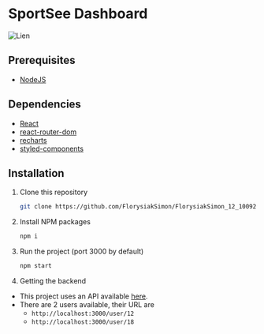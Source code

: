 # SportSee Dashboard

![Lien](https://i.gyazo.com/28c85d0ed2987ecebf16275853298749.png)

## Prerequisites

- [NodeJS](https://nodejs.org/en/)

## Dependencies

- [React](https://reactjs.org/)
- [react-router-dom](https://reactrouter.com/web/guides/quick-start)
- [recharts](https://recharts.org/en-US/)
- [styled-components](https://styled-components.com/)

## Installation

1. Clone this repository
   ```sh
   git clone https://github.com/FlorysiakSimon/FlorysiakSimon_12_10092021.git
   ```
2. Install NPM packages
   ```sh
   npm i
   ```
3. Run the project (port 3000 by default)
   ```sh
   npm start
   ```
4. Getting the backend

- This project uses an API available [here](https://github.com/OpenClassrooms-Student-Center/P9-front-end-dashboard).
- There are 2 users available, their URL are
  - `http://localhost:3000/user/12`
  - `http://localhost:3000/user/18`

